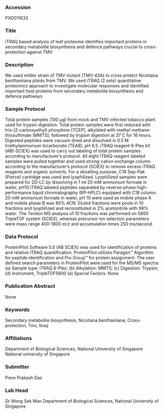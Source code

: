### Accession
PXD011633

### Title
iTRAQ based analysis of leaf proteome identifies important proteins in secondary metabolite biosynthesis and defence pathways crucial to cross-protection against TMV

### Description
We used milder strain of TMV mutant (TMV-43A) to cross protect Nicotiana benthamiana plants from TMV. We used iTRAQ (2 sets) quantitative proteomics approach to investigate molecular responses and identified important host proteins from secondary metabolite biosynthesis and defence pathways

### Sample Protocol
Total protein samples (100 µg) from mock and TMV infected tobacco plant used for trypsin digestion. Total protein samples were first reduced with tris-(2-carboxyethyl) phosphine (TCEP), alkylated with methyl methane-thiosulfonate (MMTS), followed by trypsin digestion at 37 C for 16 hours. Digested peptides were vacuum dried and dissolved in 0.5 M triethylammonium bicarbonate (TEAB), pH 8.5. iTRAQ reagent 8-Plex kit (ABI-SCIEX) was used to carry out labeling of total protein samples according to manufacturer’s protocol. All eight iTRAQ reagent labeled samples were pulled together and used strong-cation exchange column according to the manufacturer’s protocol (SCIEX) to remove excess iTRAQ reagents and organic solvents. For a desalting purpose, C18 Sep-Pak (Pierce) cartridge was used and lyophilized. Lyophilized samples were prepared for 2D-LC by dissolving in 1 ml 20 mM ammonium formate in water, pH10.iTRAQ labeled peptides separated by reverse-phase high-performance liquid chromatography (RP-HPLC) equipped with C18 column. 20 mM ammonium formate in water, pH 10 were used as mobile phase A and mobile phase B was 80% ACN. Eluted fractions were pools in 10 fractions and lyophilized and reconstituted in 2% acetonitrile with 98% water. The Tendon MS analysis of 10 fractions was performed on 5600 TripleTOF system (SCIEX), whereas precursor ion selection parameters were mass range 400-1800 m/z and accumulation times 250 ms/second.

### Data Protocol
ProteinPilot Software 5.0 (AB SCIEX) was used for identification of proteins and relative iTRAQ quantification. ProteinPilot utilizes Paragon™ Algorithm for peptide identification and Pro Group™ for protein assignment. The user defined search parameters in ProteinPilot were used for the MS/MS spectra: (a) Sample type: iTRAQ 8-Plex; (b) Alkylation: MMTS; (c) Digestion: Trypsin; (d) Instrument, TripleTOF5600 (e) Special Factors: None

### Publication Abstract
None

### Keywords
Secondary metabolite biosynthesis, Nicotiana benthamiana, Cross-protection, Tmv, Itraq

### Affiliations
Department of Biological Sciences, National University of Singapore
National university of Singapore

### Submitter
Prem Prakash Das

### Lab Head
Dr Wong Sek Man
Department of Biological Sciences, National University of Singapore


